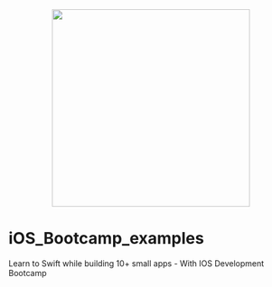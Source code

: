
<div align="center">
  <img src="https://user-images.githubusercontent.com/30414956/161695721-87a686ec-5dff-4483-bb1a-3b05f56b147c.png" height="350"/>
 </div>

# iOS_Bootcamp_examples
Learn to Swift while building 10+ small apps - With IOS Development Bootcamp
